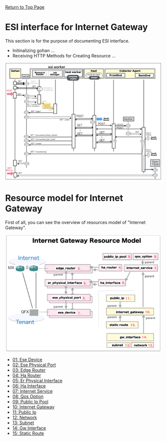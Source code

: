 [Return to Top Page](../README.md)

# ESI interface for Internet Gateway 
This section is for the purpose of documenting ESI interface.

* Initinalizing gohan ...
* Receiving HTTP Methods for Creating Resource ...

![scope](../images/ESI_Sequence_diagram.001.png)


# Resource model for Internet Gateway
First of all, you can see the overview of resources model of "Internet Gateway".

![Overview](resource/gohan_investigate_for_inetgw.001.png)

* [01: Ese Device](01_ese_device.md)
* [02: Ese Physical Port](02_ese_physical_port.md)
* [03: Edge Router](03_edge_router.md)
* [04: Ha Router](04_ha_router.md)
* [05: Er Physical Interface](05_er_physical_interface.md)
* [06: Ha Interface](06_ha_interface.md)
* [07: Internet Service](07_internet_service.md)
* [08: Qos Option](08_qos_option.md)
* [09: Public Ip Pool](09_public_ip_pool.md)
* [10: Internet Gateway](10_internet_gateway.md)
* [11: Public Ip](11_public_ip.md)
* [12: Network](12_network.md)
* [13: Subnet](13_subnet.md)
* [14: Gw Interface](14_gw_interface.md)
* [15: Static Route](15_static_route.md)


